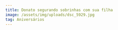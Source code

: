 ```yaml
---
title: Donato segurando sobrinhas com sua filha
image: /assets/img/uploads/dsc_5929.jpg
tag: Aniversários
---
```


